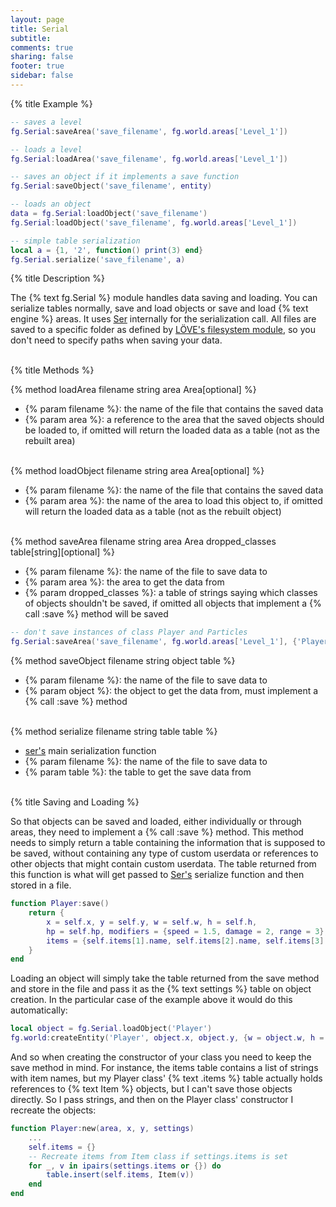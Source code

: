 ```yaml
---
layout: page
title: Serial
subtitle:
comments: true
sharing: false
footer: true
sidebar: false 
---
```


{% title Example %}

~~~ lua
-- saves a level
fg.Serial:saveArea('save_filename', fg.world.areas['Level_1'])

-- loads a level
fg.Serial:loadArea('save_filename', fg.world.areas['Level_1'])

-- saves an object if it implements a save function
fg.Serial:saveObject('save_filename', entity)

-- loads an object
data = fg.Serial:loadObject('save_filename')
fg.Serial:loadObject('save_filename', fg.world.areas['Level_1'])

-- simple table serialization
local a = {1, '2', function() print(3) end}
fg.Serial.serialize('save_filename', a)
~~~

{% title Description %}

The {% text fg.Serial %} module handles data saving and loading. You can serialize tables normally, save
and load objects or save and load {% text engine %} areas. It uses [Ser](https://github.com/gvx/Ser) internally
for the serialization call. All files are saved to a specific folder as defined by [LÖVE's filesystem module](https://love2d.org/wiki/love.filesystem),
so you don't need to specify paths when saving your data.
<br><br>

{% title Methods %}

{% method loadArea filename string area Area[optional] %}

*   {% param filename %}: the name of the file that contains the saved data
*   {% param area %}: a reference to the area that the saved objects should be loaded to, if omitted will return the loaded data as a table (not as the rebuilt area)
<br><br>

{% method loadObject filename string area Area[optional] %}

*   {% param filename %}: the name of the file that contains the saved data
*   {% param area %}: the name of the area to load this object to, if omitted will return the loaded data as a table (not as the rebuilt object)
<br><br>

{% method saveArea filename string area Area dropped_classes table[string][optional] %}

*   {% param filename %}: the name of the file to save data to
*   {% param area %}: the area to get the data from
*   {% param dropped_classes %}: a table of strings saying which classes of objects shouldn't be saved, if omitted all objects that implement a {% call :save %} method will be saved

~~~ lua
-- don't save instances of class Player and Particles
fg.Serial:saveArea('save_filename', fg.world.areas['Level_1'], {'Player', 'Particles'})
~~~

{% method saveObject filename string object table %}

*   {% param filename %}: the name of the file to save data to
*   {% param object %}: the object to get the data from, must implement a {% call :save %} method 
<br><br>

{% method serialize filename string table table %}

*   [ser's](https://github.com/gvx/Ser) main serialization function
*   {% param filename %}: the name of the file to save data to
*   {% param table %}: the table to get the save data from 
<br><br>

{% title Saving and Loading %}

So that objects can be saved and loaded, either individually or through areas, they need to implement a {% call :save %} method.
This method needs to simply return a table containing the information that is supposed to be saved, without containing any type
of custom userdata or references to other objects that might contain custom userdata. The table returned from this function is
what will get passed to [Ser's](https://github.com/gvx/Ser) serialize function and then stored in a file.

~~~ lua
function Player:save()
    return {
        x = self.x, y = self.y, w = self.w, h = self.h,
        hp = self.hp, modifiers = {speed = 1.5, damage = 2, range = 3},
        items = {self.items[1].name, self.items[2].name, self.items[3].name},
    }
end
~~~

Loading an object will simply take the table returned from the save method and store in the file and pass it as the
{% text settings %} table on object creation. In the particular case of the example above it would do this automatically:

~~~ lua
local object = fg.Serial.loadObject('Player')
fg.world:createEntity('Player', object.x, object.y, {w = object.w, h = object.h, hp = object.hp, ...})
~~~

And so when creating the constructor of your class you need to keep the save method in mind. For instance, the items
table contains a list of strings with item names, but my Player class' {% text .items %} table actually holds references
to {% text Item %} objects, but I can't save those objects directly. So I pass strings, and then on the Player class'
constructor I recreate the objects:

~~~ lua
function Player:new(area, x, y, settings)
    ...
    self.items = {}
    -- Recreate items from Item class if settings.items is set
    for _, v in ipairs(settings.items or {}) do
        table.insert(self.items, Item(v))
    end
end
~~~
